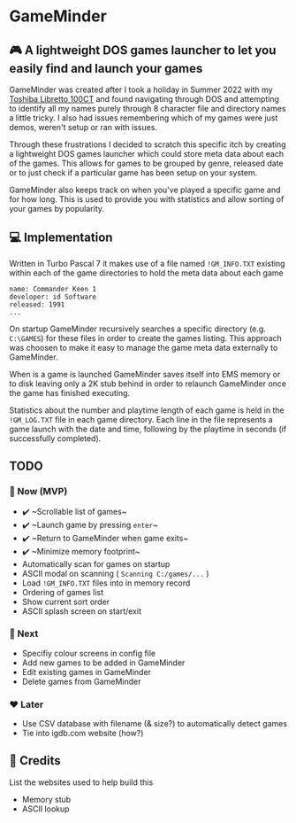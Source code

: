 # GameMinder
## :video_game: A lightweight DOS games launcher to let you easily find and launch your games

GameMinder was created after I took a holiday in Summer 2022 with my [Toshiba Libretto 100CT](https://www.strifestreams.com/search/libretto) and found navigating through DOS and attempting to identify all my names purely through 8 character file and directory names a little tricky. I also had issues remembering which of my games were just demos, weren't setup or ran with issues.

Through these frustrations I decided to scratch this specific itch by creating a lightweight DOS games launcher which could store meta data about each of the games. This allows for games to be grouped by genre, released date or to just check if a particular game has been setup on your system.

GameMinder also keeps track on when you've played a specific game and for how long. This is used to provide you with statistics and allow sorting of your games by popularity.

## :computer: Implementation
Written in Turbo Pascal 7 it makes use of a file named `!GM_INFO.TXT` existing within each of the game directories to hold the meta data about each game

```
name: Commander Keen 1
developer: id Software
released: 1991
...
```

On startup GameMinder recursively searches a specific directory (e.g. `C:\GAMES`) for these files in order to create the games listing. This approach was choosen to make it easy to manage the game meta data externally to GameMinder.

When is a game is launched GameMinder saves itself into EMS memory or to disk leaving only a 2K stub behind in order to relaunch GameMinder once the game has finished executing.

Statistics about the number and playtime length of each game is held in the `!GM_LOG.TXT` file in each game directory. Each line in the file represents a game launch with the date and time, following by the playtime in seconds (if successfully completed).

## TODO 
### :green_heart: Now (MVP)
* ✔️ ~Scrollable list of games~ 
* ✔️ ~Launch game by pressing `enter`~
* ✔️ ~Return to GameMinder when game exits~
* ✔️ ~Minimize memory footprint~ 
* Automatically scan for games on startup
* ASCII modal on scanning ( `Scanning C:/games/...` )
* Load `!GM_INFO.TXT` files into in memory record
* Ordering of games list
* Show current sort order
* ASCII splash screen on start/exit

### :blue_heart: Next
* Specifiy colour screens in config file
* Add new games to be added in GameMinder
* Edit existing games in GameMinder
* Delete games from GameMinder

### :heart: Later
* Use CSV database with filename (& size?) to automatically detect games
* Tie into igdb.com website (how?)

## :clap: Credits
List the websites used to help build this
* Memory stub
* ASCII lookup
